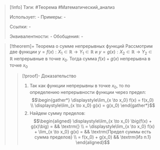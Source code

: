 > [!info]
> Тэги: #Теорема #Математический_анализ   
> 
> Использует: *-*
> Примеры: *-*
> 
> Ссылки: *-*
> 
> Эквивалентности: *-*
> Обобщения: *-*

> [!theorem]+ Теорема о сумме непрерывных функций
> Рассмотрим две функции $y = f(x):X_1 \subset \mathbb{R}\rightarrow Y_1 \subset \mathbb{R}$ и $y = g(x):X_2 \subset \mathbb{R}\rightarrow Y_2 \subset \mathbb{R}$
 непрерывные в точке $x_0$. Тогда сумма $f(x) + g(x)$ непрерывна в точке $x_0$
> > [!proof]- Доказательство
> > 1. Так как функции непрерывны в точке $x_0$, то по определению непрерывности функции через предел: $$\begin{gather*} \displaystyle\lim_{x \to x_0} f(x) = f(x_0) \\ \displaystyle\lim_{x \to x_0} g(x) = g(x_0) \end{gather*}$$
> > 2. Найдем сумму пределов: $$\begin{aligned} \displaystyle\lim_{x \to x_0} \big(f(x) + g(x)\big) =  && \textrm{} \\ = \displaystyle\lim_{x \to x_0} f(x) + \lim_{x \to x_0} g(x) = && \textrm{Предел суммы есть сумма пределов} \\ = f(x_0) + g(x_0)   && \textrm{Из п.1} \end{aligned}$$
